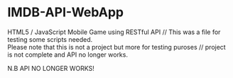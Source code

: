 # IMDB-API-WebApp
HTML5 / JavaScript Mobile Game using RESTful API 
// This was a file for testing some scripts needed. 
<br>
Please note that this is not a project but more for testing puroses // project is not complete and API no longer works.

N.B API NO LONGER WORKS!  

